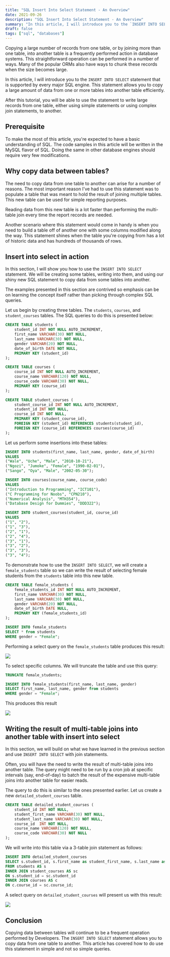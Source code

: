 ```yaml
---
title: "SQL Insert Into Select Statement - An Overview"
date: 2021-09-26
description: "SQL Insert Into Select Statement - An Overview"
summary: "In this article, I will introduce you to the `INSERT INTO SELECT` statement that is supported by every major SQL engine. This statement allows you to copy a large amount of data from one or more tables into another table efficiently."
draft: false
tags: ["sql", "databases"]
---
```


Copying a large number of records from one table, or by joining more than one table, into another table is a frequently performed action in database systems. This straightforward operation can be performed in a number of ways. Many of the popular ORMs also have ways to chunk these records when the size becomes large.

In this article, I will introduce you to the `INSERT INTO SELECT` statement that is supported by every major SQL engine. This statement allows you to copy a large amount of data from one or more tables into another table efficiently.

After this tutorial, you will be able to use the statement to write large records from one table, either using simple statements or using complex join statements, to another.

## Prerequisite

To make the most of this article, you're expected to have a basic understanding of SQL. The code samples in this article will be written in the MySQL flavor of SQL. Doing the same in other database engines should require very few modifications.

## Why copy data between tables?

The need to copy data from one table to another can arise for a number of reasons. The most important reason I've had to use this statement was to populate a table that was meant to hold the result of joining multiple tables. This new table can be used for simple reporting purposes.

Reading data from this new table is a lot faster than performing the multi-table join every time the report records are needed.

Another scenario where this statement would come in handy is when you need to build a table off of another one with some columns modified along the way. This statement shines when the table you're copying from has a lot of historic data and has hundreds of thousands of rows.

## Insert into select in action

In this section, I will show you how to use the `INSERT INTO SELECT` statement. We will be creating some tables, writing into them, and using our shiny new SQL statement to copy data from some tables into another.

The examples presented in this section are contrived so emphasis can be on learning the concept itself rather than picking through complex SQL queries.

Let us begin by creating three tables. The `students`, `courses`, and `student_courses` tables. The SQL queries to do this is presented below:

```sql
CREATE TABLE students (
    student_id INT NOT NULL AUTO_INCREMENT,
    first_name VARCHAR(30) NOT NULL,
    last_name VARCHAR(30) NOT NULL,
    gender VARCHAR(20) NOT NULL,
    date_of_birth DATE NOT NULL,
    PRIMARY KEY (student_id)
);

CREATE TABLE courses (
    course_id INT NOT NULL AUTO_INCREMENT,
    course_name VARCHAR(120) NOT NULL,
    course_code VARCHAR(30) NOT NULL,
    PRIMARY KEY (course_id)
);

CREATE TABLE student_courses (
    student_course_id INT NOT NULL AUTO_INCREMENT,
    student_id INT NOT NULL,
    course_id INT NOT NULL,
    PRIMARY KEY (student_course_id),
    FOREIGN KEY (student_id) REFERENCES students(student_id),
    FOREIGN KEY (course_id) REFERENCES courses(course_id)
);
```

Let us perform some insertions into these tables:

```sql
INSERT INTO students(first_name, last_name, gender, date_of_birth)
VALUES
("Wale", "Uche", "Male", "2010-10-21"),
("Ngozi", "Jumoke", "Female", "1990-02-01"),
("Sango", "Oya", "Male", "2002-05-30");

INSERT INTO courses(course_name, course_code)
VALUES
("Introduction to Programming", "ICT101"),
("C Programming for Noobs", "CPN210"),
("Numerical Analysis", "MTH354"),
("Database Design for Dummies", "DDD322");

INSERT INTO student_courses(student_id, course_id)
VALUES
("1", "2"),
("1", "3"),
("2", "1"),
("2", "4"),
("3", "1"),
("3", "2"),
("3", "3"),
("3", "4");
```

To demonstrate how to use the `INSERT INTO SELECT`, we will create a `female_students` table so we can write the result of selecting female students from the `students` table into this new table.

```sql
CREATE TABLE female_students (
    female_students_id INT NOT NULL AUTO_INCREMENT,
    first_name VARCHAR(30) NOT NULL,
    last_name VARCHAR(30) NOT NULL,
    gender VARCHAR(20) NOT NULL,
    date_of_birth DATE NULL,
    PRIMARY KEY (female_students_id)
);

INSERT INTO female_students
SELECT * from students
WHERE gender = "Female";
```

Performing a select query on the `female_students` table produces this result:

![](https://i.imgur.com/l7i8QfD.png)


To select specific columns. We will truncate the table and use this query:

```sql
TRUNCATE female_students;

INSERT INTO female_students(first_name, last_name, gender)
SELECT first_name, last_name, gender from students
WHERE gender = "Female";
```

This produces this result

![](https://i.imgur.com/2R3ZHoK.png)


## Writing the result of multi-table joins into another table with insert into select

In this section, we will build on what we have learned in the previous section and use `INSERT INTO SELECT` with join statements.

Often, you will have the need to write the result of multi-table joins into another table. The query might need to be run by a cron job at specific intervals (say, end-of-day) to batch the result of the expensive multi-table joins into another table for easier reads.

The query to do this is similar to the ones presented earlier. Let us create a new `detailed_student_courses` table.

```sql
CREATE TABLE detailed_student_courses (
    student_id INT NOT NULL,
    student_first_name VARCHAR(30) NOT NULL,
    student_last_name VARCHAR(30) NOT NULL,
    course_id  INT NOT NULL,
    course_name VARCHAR(120) NOT NULL,
    course_code VARCHAR(30) NOT NULL
);
```

We will write into this table via a 3-table join statement as follows:

```sql
INSERT INTO detailed_student_courses
SELECT s.student_id, s.first_name as student_first_name, s.last_name as student_last_name, c.course_id, c.course_name, c.course_code
FROM students AS s
INNER JOIN student_courses AS sc
ON s.student_id = sc.student_id
INNER JOIN courses AS c
ON c.course_id = sc.course_id;
```

A select query on `detailed_student_courses` will present us with this result:

![](https://i.imgur.com/TYpIg8f.png)


## Conclusion

Copying data between tables will continue to be a frequent operation performed by Developers. The `INSERT INTO SELECT` statement allows you to copy data from one table to another. This article has covered how to do use this statement in simple and not so simple queries.
